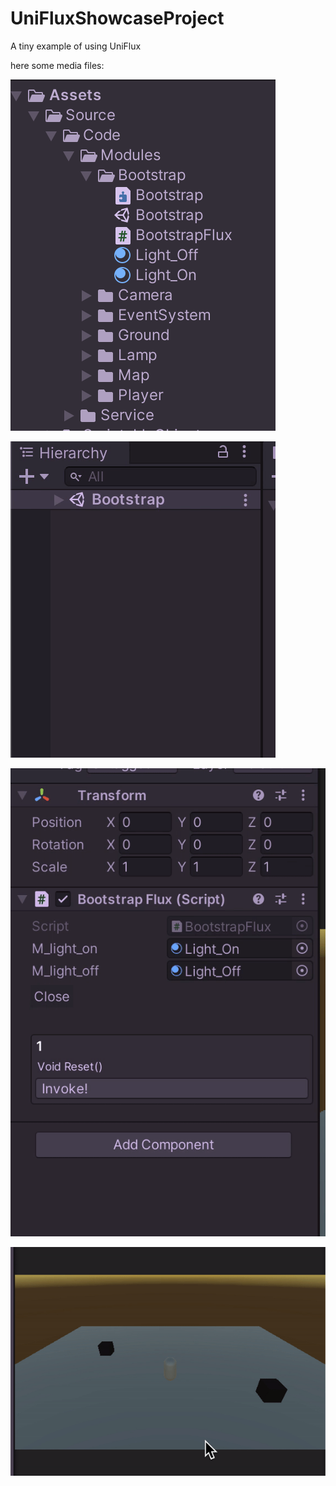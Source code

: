 # UniFluxShowcaseProject
A tiny example of using UniFlux

here some media files:

![Files](/Media/Files.png)

![Hierarchy](/Media/Hierarchy.gif)

![Inspector](/Media/Inspector.gif)

![Playing](/Media/Playing.gif)
